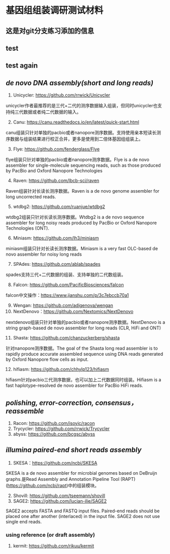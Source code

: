 # 基因组组装调研测试材料

## 这是对git分支练习添加的信息
## test
## test again

## _de novo DNA assembly(short and long reads)_
1. Unicycler: https://github.com/rrwick/Unicycler

unicycler作者最推荐的是三代+二代的测序数据输入组装，但同时unicycler也支持纯三代数据或者纯二代数据的输入。

2. Canu: https://canu.readthedocs.io/en/latest/quick-start.html

canu组装只针对单独的pacbio或者nanopore测序数据。支持使用亲本短读长测序数据与组装结果进行校正合并，更多是使用到二倍体基因组组装上。

3. Flye: https://github.com/fenderglass/Flye

flye组装只针对单独的pacbio或者nanopore测序数据。Flye is a de novo assembler for single-molecule sequencing reads, such as those produced by PacBio and Oxford Nanopore Technologies

4. Raven: https://github.com/lbcb-sci/raven

Raven组装针对长读长测序数据。Raven is a de novo genome assembler for long uncorrected reads.

5. wtdbg2: https://github.com/ruanjue/wtdbg2

wtdbg2组装只针对长读长测序数据。Wtdbg2 is a de novo sequence assembler for long noisy reads produced by PacBio or Oxford Nanopore Technologies (ONT).

6. Miniasm: https://github.com/lh3/miniasm

miniasm组装只针对长读长测序数据。Miniasm is a very fast OLC-based de novo assembler for noisy long reads

7. SPAdes: https://github.com/ablab/spades

spades支持三代+二代数据的组装、支持单独的二代数组装。

8. Falcon: https://github.com/PacificBiosciences/falcon

falcon中文操作：https://www.jianshu.com/p/3c7ebccb70a1

9. Wengan: https://github.com/adigenova/wengan
10. NextDenovo：https://github.com/Nextomics/NextDenovo

nextdenovo组装只针对单独的pacbio或者nanopore测序数据。NextDenovo is a string graph-based de novo assembler for long reads (CLR, HiFi and ONT)

11. Shasta: https://github.com/chanzuckerberg/shasta

针对nanopore测序数据。The goal of the Shasta long read assembler is to rapidly produce accurate assembled sequence using DNA reads generated by Oxford Nanopore flow cells as input.

12. hifiasm: https://github.com/chhylp123/hifiasm

hifiasm针对pacbio三代测序数据，也可以加上二代数据同时组装。Hifiasm is a fast haplotype-resolved de novo assembler for PacBio HiFi reads. 

## _polishing, error-correction, consensus，reassemble_
1. Racon: https://github.com/isovic/racon
2. Trycycler: https://github.com/rrwick/Trycycler
3. abyss: https://github.com/bcgsc/abyss

## _illumina paired-end short reads assembly_
1. SKESA：https://github.com/ncbi/SKESA

SKESA is a de novo assembler for microbial genomes based on DeBruijn graphs.是Read Assembly and Annotation Pipeline Tool (RAPT) (https://github.com/ncbi/rapt)中的组装模块。

2. Shovill: https://github.com/tseemann/shovill
3. SAGE2: https://github.com/lucian-ilie/SAGE2

SAGE2 accepts FASTA and FASTQ input files. Paired-end reads should be placed one after another (interlaced) in the input file. SAGE2 does not use single end reads.

### using reference (or draft assembly)
1. kermit: https://github.com/rikuu/kermit
